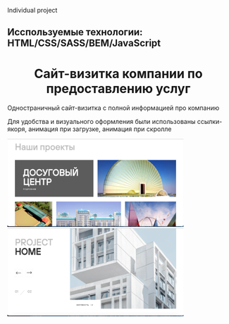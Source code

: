 <p align="left">Individual project</p>
<h2 align="left" color="red">Исспользуемые технологии: HTML/CSS/SASS/BEM/JavaScript</h2>

<h1 align="center">Сайт-визитка компании по предоставлению услуг</h1>
<p align="left">Одностраничный сайт-визитка с полной информацией про компанию</p>
<p align="left">Для удобства и визуального оформления были использованы ссылки-якоря, анимация при загрузке, анимация при скролле</p>
<img src="/image/page.png" width="400" height="200">
<img src="/image/page-2.png" width="400" height="200">
